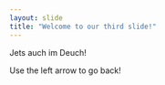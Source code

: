 ```yaml
---
layout: slide
title: "Welcome to our third slide!"
---
```


Jets auch im Deuch!

Use the left arrow to go back!
